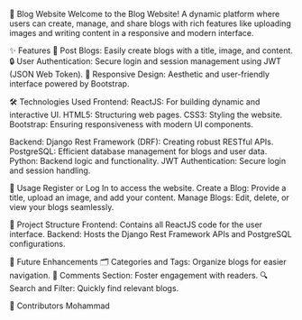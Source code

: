 🌟 Blog Website
Welcome to the Blog Website! A dynamic platform where users can create, manage, and share blogs with rich features like uploading images and writing content in a responsive and modern interface.


✨ Features
📝 Post Blogs:
Easily create blogs with a title, image, and content.
🔒 User Authentication:
Secure login and session management using JWT (JSON Web Token).
📱 Responsive Design:
Aesthetic and user-friendly interface powered by Bootstrap.


🛠️ Technologies Used
Frontend:
ReactJS: For building dynamic and interactive UI.
HTML5: Structuring web pages.
CSS3: Styling the website.
Bootstrap: Ensuring responsiveness with modern UI components.


Backend:
Django Rest Framework (DRF): Creating robust RESTful APIs.
PostgreSQL: Efficient database management for blogs and user data.
Python: Backend logic and functionality.
JWT Authentication: Secure login and session handling.


📖 Usage
Register or Log In to access the website.
Create a Blog: Provide a title, upload an image, and add your content.
Manage Blogs: Edit, delete, or view your blogs seamlessly.


📂 Project Structure
Frontend: Contains all ReactJS code for the user interface.
Backend: Hosts the Django Rest Framework APIs and PostgreSQL configurations.


🚀 Future Enhancements
🗂️ Categories and Tags: Organize blogs for easier navigation.
💬 Comments Section: Foster engagement with readers.
🔍 Search and Filter: Quickly find relevant blogs.


🤝 Contributors
Mohammad


